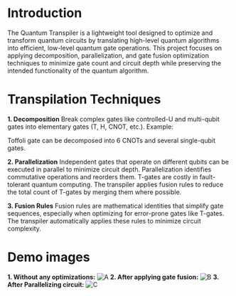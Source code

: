 # **Introduction**
The Quantum Transpiler is a lightweight tool designed to 
optimize and transform quantum circuits by translating high-level quantum algorithms into efficient, 
low-level quantum gate operations. This project focuses on applying decomposition, parallelization, and gate fusion optimization techniques 
to minimize gate count and circuit depth while preserving the intended functionality of the quantum algorithm.

# **Transpilation Techniques**
**1. Decomposition**
Break complex gates like controlled-U and multi-qubit gates into elementary gates (T, H, CNOT, etc.).
Example:

Toffoli gate can be decomposed into 6 CNOTs and several single-qubit gates.

**2. Parallelization**
Independent gates that operate on different qubits can be executed in parallel to minimize circuit depth.
Parallelization identifies commutative operations and reorders them.
T-gates are costly in fault-tolerant quantum computing. The transpiler applies fusion rules to reduce the total count of T-gates by merging them where possible.

**3. Fusion Rules**
Fusion rules are mathematical identities that simplify gate sequences, especially when optimizing for error-prone gates like T-gates. The transpiler automatically applies these rules to minimize circuit complexity.

# **Demo images**
**1. Without any optimizations:**
![A](https://github.com/user-attachments/assets/2a5ae414-44b0-4b64-980b-5709161a1e58)
**2. After applying gate fusion:**
![B](https://github.com/user-attachments/assets/a6e0a7ba-0495-4e1e-8617-55878424d739)
**3. After Parallelizing circuit:**
![C](https://github.com/user-attachments/assets/8dee9f58-8e1f-4e66-af77-029f36ec43bc)


